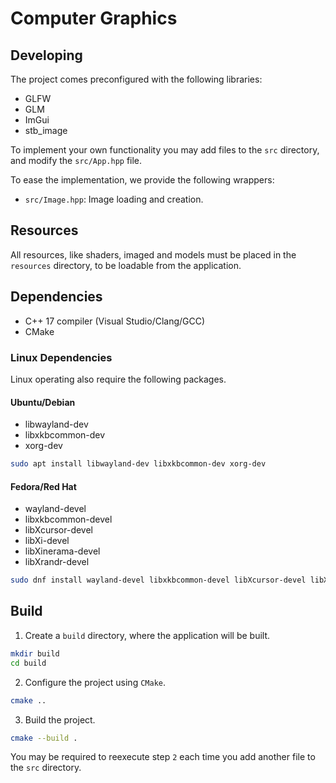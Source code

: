 # Computer Graphics

## Developing

The project comes preconfigured with the following libraries:

- GLFW
- GLM
- ImGui
- stb_image

To implement your own functionality you may add files to the `src` directory, and modify the `src/App.hpp` file.

To ease the implementation, we provide the following wrappers:

- `src/Image.hpp`: Image loading and creation.

## Resources

All resources, like shaders, imaged and models must be placed in the `resources` directory, to be loadable from the application.

## Dependencies

- C++ 17 compiler (Visual Studio/Clang/GCC)
- CMake
  
### Linux Dependencies

Linux operating also require the following packages.

#### Ubuntu/Debian

- libwayland-dev
- libxkbcommon-dev
- xorg-dev

```bash
sudo apt install libwayland-dev libxkbcommon-dev xorg-dev
```

#### Fedora/Red Hat

- wayland-devel
- libxkbcommon-devel
- libXcursor-devel
- libXi-devel
- libXinerama-devel
- libXrandr-devel

```bash
sudo dnf install wayland-devel libxkbcommon-devel libXcursor-devel libXi-devel libXinerama-devel libXrandr-devel
```

## Build

1. Create a `build` directory, where the application will be built.

```sh
mkdir build
cd build
```

2. Configure the project using `CMake`.

```sh
cmake ..
```

3. Build the project.

```sh
cmake --build .
```

You may be required to reexecute step `2` each time you add another file to the `src` directory.